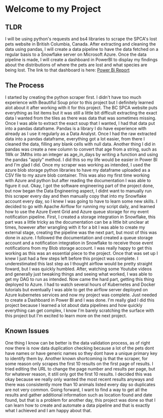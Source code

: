 # Welcome to my Project
## TLDR
I will be using python's requests and bs4 libraries to scrape the SPCA's lost pets website in British Columbia, Canada. After extracting and cleaning the data using pandas, I will create a data pipeline to have the data fetched on a regular basis to a Snowflake server on Microsoft Azure. Once the data pipeline is made, I will create a dashboard in PowerBI to display my findings about the distributions of where the pets are lost and what species are being lost. The link to that dashboard is here: [Power Bi Report](https://app.powerbi.com/view?r=eyJrIjoiOGM3MTRmMjYtODdmMS00NTg2LTkyNTctN2RhZjYyNGIwZmQ1IiwidCI6IjRlZDJhZjZmLWFkNWItNDI3ZC04Yjg5LWM2OGNlOWNjMTdjYiIsImMiOjZ9&pageName=ReportSection)

## The Process
I started by creating the python scraper first. I didn't have too much experience with Beautiful Soup prior to this project but I definitely learned alot about it after working with it for this project. The BC SPCA website puts everything as list items but it was still a little bit difficult extracting the exact data I wanted from the tiles as there was data that was sometimes missing. Once I was able to extract the exact soup that I wanted, I had that data put into a pandas dataframe. Pandas is a library I do have experience with already as I use it regularly as a Data Analyst. Once I had the raw extracted data into a pandas dataframe, everything got a lot easier, from there I cleaned the data, filling any blank cells with null data. Another thing I did in pandas was create a new column to convert that age from a string, such as 1Wk or 3Mths into an integer as age_in_days by writing a function and using the pandas "apply" method. I did this so my life would be easier in Power BI and I'm glad I did. Once my scraper was working as intended, I used the azure blob storage python libraries to have my dataframe uploaded as a CSV file to my azure blob container. This was also my first time working with Azure and python but after reading the documentation I was able to figure it out. Okay, I got the software engineering part of the project done, but now began the Data Engineering aspect, I didnt want to manually run this scraper every day and then manually copy that into my Snowflake account every day, so I knew I was going to have to learn some new skills. I decided to go with Apache Airflow for running my script daily, and learned how to use the Azure Event Grid and Azure queue storage for my event notification pipeline. First, I created a storage integration in Snowflake, this part was a little tricky as the documentation can be a little bit unclear at times, however after wrangling with it for a bit I was able to create my external stage, creating the pipeline was the next part, but most of this was done in azure. I followed the documentation and created a queue storage account and a notification integration in Snowflake to receive those event notifications from my Blob storage account. I was really happy to get this working as this was an essential piece to the project. Once that was set up I knew I just had a few steps left before this project was complete. I underestimated this last step as I thought airflow would be pretty straight foward, but I was quickly humbled. After, watching some Youtube videos and generally just tweaking things and seeing what worked, I was able to get my DAG to run as intended. Now came the hard part, getting this thing deployed to Azure. I had to watch several hours of Kubernetes and Docker tutorials but eventually I was able to get the airflow server deployed on Azure kubernetes services and now my project was complete. Just needed to create a Dashboard in Power BI and I was done. I'm really glad I did this project because I learned a lot about data pipelines and how quickly everything can get complex, I know I'm barely scratching the surface with this project but I'm excited to learn more on the next project.
## Known Issues
One thing I know can be better is the data validation process, as of right now there is now data duplication checking because a lot of the pets dont have names or have generic names so they dont have a unique primary key to identify them by. Another known shortcoming is that the scraper, for some reason only scrapes the first 10 results on the first page of results. I tried editing the URL to change the page number and results per page, but for whatever reason, it still only got the first 10 results. I decided this was okay because we really only wanted the most recent results anyways and there was consistently more than 10 animals listed every day so duplicates are not very common. Going forward, I want to find a way to get all the results and gather additional information such as location found and date found, but that is a problem for another day, this project was done so that I can learn how to create and automate a data pipeline and that is exactly what I achieved and I am happy about that.
